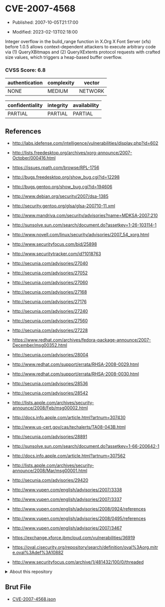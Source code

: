 # CVE-2007-4568

- Published: 2007-10-05T21:17:00

- Modified: 2023-02-13T02:18:00

Integer overflow in the build_range function in X.Org X Font Server (xfs) before 1.0.5 allows context-dependent attackers to execute arbitrary code via (1) QueryXBitmaps and (2) QueryXExtents protocol requests with crafted size values, which triggers a heap-based buffer overflow.

### CVSS Score: **6.8**

| authentication | complexity | vector |
| --- | --- | --- |
| NONE | MEDIUM | NETWORK |

| confidentiality | integrity | availability |
| --- | --- | --- |
| PARTIAL | PARTIAL | PARTIAL |

## References

* http://labs.idefense.com/intelligence/vulnerabilities/display.php?id=602

* http://lists.freedesktop.org/archives/xorg-announce/2007-October/000416.html

* https://issues.rpath.com/browse/RPL-1756

* http://bugs.freedesktop.org/show_bug.cgi?id=12298

* http://bugs.gentoo.org/show_bug.cgi?id=194606

* http://www.debian.org/security/2007/dsa-1385

* http://security.gentoo.org/glsa/glsa-200710-11.xml

* http://www.mandriva.com/security/advisories?name=MDKSA-2007:210

* http://sunsolve.sun.com/search/document.do?assetkey=1-26-103114-1

* http://www.novell.com/linux/security/advisories/2007_54_xorg.html

* http://www.securityfocus.com/bid/25898

* http://www.securitytracker.com/id?1018763

* http://secunia.com/advisories/27040

* http://secunia.com/advisories/27052

* http://secunia.com/advisories/27060

* http://secunia.com/advisories/27168

* http://secunia.com/advisories/27176

* http://secunia.com/advisories/27240

* http://secunia.com/advisories/27560

* http://secunia.com/advisories/27228

* https://www.redhat.com/archives/fedora-package-announce/2007-December/msg00352.html

* http://secunia.com/advisories/28004

* http://www.redhat.com/support/errata/RHSA-2008-0029.html

* http://www.redhat.com/support/errata/RHSA-2008-0030.html

* http://secunia.com/advisories/28536

* http://secunia.com/advisories/28542

* http://lists.apple.com/archives/security-announce/2008/Feb/msg00002.html

* http://docs.info.apple.com/article.html?artnum=307430

* http://www.us-cert.gov/cas/techalerts/TA08-043B.html

* http://secunia.com/advisories/28891

* http://sunsolve.sun.com/search/document.do?assetkey=1-66-200642-1

* http://docs.info.apple.com/article.html?artnum=307562

* http://lists.apple.com/archives/security-announce/2008/Mar/msg00001.html

* http://secunia.com/advisories/29420

* http://www.vupen.com/english/advisories/2007/3338

* http://www.vupen.com/english/advisories/2007/3337

* http://www.vupen.com/english/advisories/2008/0924/references

* http://www.vupen.com/english/advisories/2008/0495/references

* http://www.vupen.com/english/advisories/2007/3467

* https://exchange.xforce.ibmcloud.com/vulnerabilities/36919

* https://oval.cisecurity.org/repository/search/definition/oval%3Aorg.mitre.oval%3Adef%3A10882

* http://www.securityfocus.com/archive/1/481432/100/0/threaded

<details>
<summary>About this repository</summary> 

  This repository is part of the project [Live Hack CVE](https://github.com/Live-Hack-CVE). Main website can be found [www.live-hack.org](https://www.live-hack.org) 
  
  Made by [Sn0wAlice](https://github.com/Sn0wAlice) for the people that care about security and need to have a feed of the latest CVEs. Hope you enjoy it, don't forget to star the repo and follow me on [Twitter](https://twitter.com/Sn0wAlice) and [Github](https://github.com/Sn0wAlice). And that is my [personnal website](https://www.alice-snow.me/)

  - [Home Page](https://github.com/Live-Hack-CVE)
  - [Framework](https://github.com/Live-Hack-CVE/cve-framework)
  - [CVE database](https://github.com/Live-Hack-CVE/full_database)
  - [Changelog](https://github.com/Live-Hack-CVE/Changelog)
</details>

## Brut File

* [CVE-2007-4568.json](https://raw.githubusercontent.com/Live-Hack-CVE/full_database/main/cves/2007/CVE-2007-4568.json)


